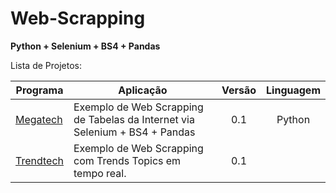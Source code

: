 # Web-Scrapping

<p><b>Python + Selenium + BS4 + Pandas</b><br/></p>

<p>Lista de Projetos:</p>

Programa            | Aplicação | Versão | Linguagem
----------------- | -------- | :---------: | :---------:
[Megatech](https://github.com/lucasbguima/Aplicativos/blob/master/Aplicativo%20de%20Tickets/ticket.c)  | Exemplo de Web Scrapping de Tabelas da Internet via Selenium + BS4 + Pandas | 0.1 | Python
[Trendtech](https://github.com/lucasbguima/Aplicativos/tree/master/Aplicativo%20Fockus)  | Exemplo de Web Scrapping com Trends Topics em tempo real. | 0.1  |

